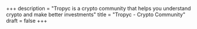+++
description = "Tropyc is a crypto community that helps you understand crypto and make better investments"
title = "Tropyc - Crypto Community"
draft = false
+++
